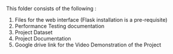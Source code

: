 This folder consists of the following : 
1. Files for the web interface (Flask installation is a pre-requisite)
2. Performance Testing documentation
3. Project Dataset
4. Project Documentation
5. Google drive link for the Video Demonstration of the Project
